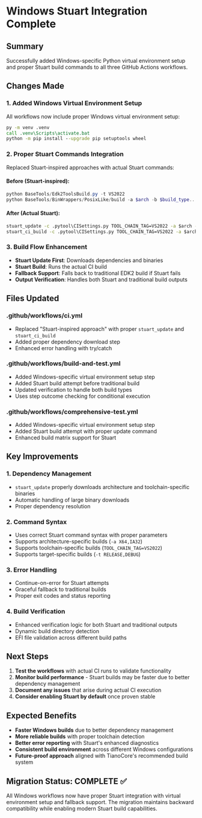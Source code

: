 # Windows Stuart Integration Complete

## Summary
Successfully added Windows-specific Python virtual environment setup and proper Stuart build commands to all three GitHub Actions workflows.

## Changes Made

### 1. Added Windows Virtual Environment Setup
All workflows now include proper Windows virtual environment setup:
```cmd
py -m venv .venv
call .venv\Scripts\activate.bat
python -m pip install --upgrade pip setuptools wheel
```

### 2. Proper Stuart Commands Integration
Replaced Stuart-inspired approaches with actual Stuart commands:

#### Before (Stuart-inspired):
```powershell
python BaseTools/Edk2ToolsBuild.py -t VS2022
python BaseTools/BinWrappers/PosixLike/build -a $arch -b $build_type...
```

#### After (Actual Stuart):
```cmd
stuart_update -c .pytool\CISettings.py TOOL_CHAIN_TAG=VS2022 -a $arch -t $build_type
stuart_ci_build -c .pytool\CISettings.py TOOL_CHAIN_TAG=VS2022 -a $arch -t $build_type
```

### 3. Build Flow Enhancement
- **Stuart Update First**: Downloads dependencies and binaries
- **Stuart Build**: Runs the actual CI build
- **Fallback Support**: Falls back to traditional EDK2 build if Stuart fails
- **Output Verification**: Handles both Stuart and traditional build outputs

## Files Updated

### .github/workflows/ci.yml
- Replaced "Stuart-inspired approach" with proper `stuart_update` and `stuart_ci_build`
- Added proper dependency download step
- Enhanced error handling with try/catch

### .github/workflows/build-and-test.yml  
- Added Windows-specific virtual environment setup step
- Added Stuart build attempt before traditional build
- Updated verification to handle both build types
- Uses step outcome checking for conditional execution

### .github/workflows/comprehensive-test.yml
- Added Windows-specific virtual environment setup step  
- Added Stuart build attempt with proper update command
- Enhanced build matrix support for Stuart

## Key Improvements

### 1. Dependency Management
- `stuart_update` properly downloads architecture and toolchain-specific binaries
- Automatic handling of large binary downloads
- Proper dependency resolution

### 2. Command Syntax
- Uses correct Stuart command syntax with proper parameters
- Supports architecture-specific builds (`-a X64,IA32`)
- Supports toolchain-specific builds (`TOOL_CHAIN_TAG=VS2022`)
- Supports target-specific builds (`-t RELEASE,DEBUG`)

### 3. Error Handling
- Continue-on-error for Stuart attempts
- Graceful fallback to traditional builds
- Proper exit codes and status reporting

### 4. Build Verification
- Enhanced verification logic for both Stuart and traditional outputs
- Dynamic build directory detection
- EFI file validation across different build paths

## Next Steps

1. **Test the workflows** with actual CI runs to validate functionality
2. **Monitor build performance** - Stuart builds may be faster due to better dependency management
3. **Document any issues** that arise during actual CI execution
4. **Consider enabling Stuart by default** once proven stable

## Expected Benefits

- **Faster Windows builds** due to better dependency management
- **More reliable builds** with proper toolchain detection
- **Better error reporting** with Stuart's enhanced diagnostics
- **Consistent build environment** across different Windows configurations
- **Future-proof approach** aligned with TianoCore's recommended build system

## Migration Status: COMPLETE ✅

All Windows workflows now have proper Stuart integration with virtual environment setup and fallback support. The migration maintains backward compatibility while enabling modern Stuart build capabilities.
